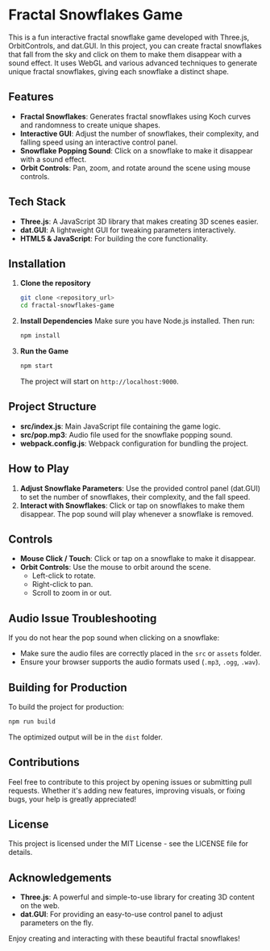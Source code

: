 # Fractal Snowflakes Game

This is a fun interactive fractal snowflake game developed with Three.js, OrbitControls, and dat.GUI. In this project, you can create fractal snowflakes that fall from the sky and click on them to make them disappear with a sound effect. It uses WebGL and various advanced techniques to generate unique fractal snowflakes, giving each snowflake a distinct shape.

## Features
- **Fractal Snowflakes**: Generates fractal snowflakes using Koch curves and randomness to create unique shapes.
- **Interactive GUI**: Adjust the number of snowflakes, their complexity, and falling speed using an interactive control panel.
- **Snowflake Popping Sound**: Click on a snowflake to make it disappear with a sound effect.
- **Orbit Controls**: Pan, zoom, and rotate around the scene using mouse controls.

## Tech Stack
- **Three.js**: A JavaScript 3D library that makes creating 3D scenes easier.
- **dat.GUI**: A lightweight GUI for tweaking parameters interactively.
- **HTML5 & JavaScript**: For building the core functionality.

## Installation
1. **Clone the repository**
   ```sh
   git clone <repository_url>
   cd fractal-snowflakes-game
   ```

2. **Install Dependencies**
   Make sure you have Node.js installed. Then run:
   ```sh
   npm install
   ```

3. **Run the Game**
   ```sh
   npm start
   ```
   The project will start on `http://localhost:9000`.

## Project Structure
- **src/index.js**: Main JavaScript file containing the game logic.
- **src/pop.mp3**: Audio file used for the snowflake popping sound.
- **webpack.config.js**: Webpack configuration for bundling the project.

## How to Play
1. **Adjust Snowflake Parameters**: Use the provided control panel (dat.GUI) to set the number of snowflakes, their complexity, and the fall speed.
2. **Interact with Snowflakes**: Click or tap on snowflakes to make them disappear. The pop sound will play whenever a snowflake is removed.

## Controls
- **Mouse Click / Touch**: Click or tap on a snowflake to make it disappear.
- **Orbit Controls**: Use the mouse to orbit around the scene.
  - Left-click to rotate.
  - Right-click to pan.
  - Scroll to zoom in or out.

## Audio Issue Troubleshooting
If you do not hear the pop sound when clicking on a snowflake:
- Make sure the audio files are correctly placed in the `src` or `assets` folder.
- Ensure your browser supports the audio formats used (`.mp3`, `.ogg`, `.wav`).

## Building for Production
To build the project for production:
```sh
npm run build
```
The optimized output will be in the `dist` folder.

## Contributions
Feel free to contribute to this project by opening issues or submitting pull requests. Whether it's adding new features, improving visuals, or fixing bugs, your help is greatly appreciated!

## License
This project is licensed under the MIT License - see the LICENSE file for details.

## Acknowledgements
- **Three.js**: A powerful and simple-to-use library for creating 3D content on the web.
- **dat.GUI**: For providing an easy-to-use control panel to adjust parameters on the fly.

Enjoy creating and interacting with these beautiful fractal snowflakes!